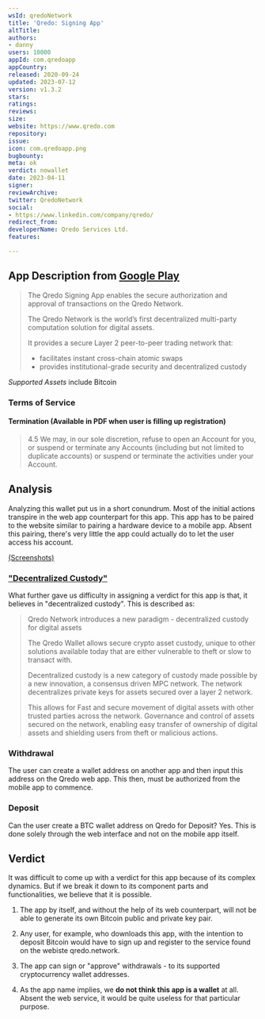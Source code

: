 ```yaml
---
wsId: qredoNetwork
title: 'Qredo: Signing App'
altTitle: 
authors:
- danny
users: 10000
appId: com.qredoapp
appCountry: 
released: 2020-09-24
updated: 2023-07-12
version: v1.3.2
stars: 
ratings: 
reviews: 
size: 
website: https://www.qredo.com
repository: 
issue: 
icon: com.qredoapp.png
bugbounty: 
meta: ok
verdict: nowallet
date: 2023-04-11
signer: 
reviewArchive: 
twitter: QredoNetwork
social:
- https://www.linkedin.com/company/qredo/
redirect_from: 
developerName: Qredo Services Ltd.
features: 

---
```


## App Description from [Google Play](https://play.google.com/store/apps/details?id=com.qredoapp) 

> The Qredo Signing App enables the secure authorization and approval of transactions on the Qredo Network.
>
> The Qredo Network is the world’s first decentralized multi-party computation solution for digital assets.
> 
> It provides a secure Layer 2 peer-to-peer trading network that:
> - facilitates instant cross-chain atomic swaps
> - provides institutional-grade security and decentralized custody

*Supported Assets* include Bitcoin

### Terms of Service 

#### Termination (Available in PDF when user is filling up registration)

> 4.5 We may, in our sole discretion, refuse to open an Account for you, or suspend or terminate any Accounts (including but not limited to duplicate accounts) or suspend or terminate the activities under your Account.

## Analysis 

Analyzing this wallet put us in a short conundrum. Most of the initial actions transpire in the web app counterpart for this app. This app has to be paired to the website similar to pairing a hardware device to a mobile app. Absent this pairing, there's very little the app could actually do to let the user access his account. 

[(Screenshots)](https://twitter.com/BitcoinWalletz/status/1645682542656516097)

### ["Decentralized Custody"](https://qredo.zendesk.com/hc/en-us/articles/4407948097169-What-is-Decentralized-Custody-)

What further gave us difficulty in assigning a verdict for this app is that, it believes in "decentralized custody". This is described as: 

> Qredo Network introduces a new paradigm - decentralized custody for digital assets
>
> The Qredo Wallet allows secure crypto asset custody, unique to other solutions available today that are either vulnerable to theft or slow to transact with.
> 
> Decentralized custody is a new category of custody made possible by a new innovation, a consensus driven MPC network. The network decentralizes private keys for assets secured over a layer 2 network.
>
> This allows for Fast and secure movement of digital assets with other trusted parties across the network. Governance and control of assets secured on the network, enabling easy transfer of ownership of digital assets and shielding users from theft or malicious actions.  

### Withdrawal 

The user can create a wallet address on another app and then input this address on the Qredo web app. This then, must be authorized from the mobile app to commence. 

### Deposit 

Can the user create a BTC wallet address on Qredo for Deposit? Yes. This is done solely through the web interface and not on the mobile app itself. 

## Verdict   

It was difficult to come up with a verdict for this app because of its complex dynamics. But if we break it down to its component parts and functionalities, we believe that it is possible. 

1. The app by itself, and without the help of its web counterpart, will not be able to generate its own Bitcoin public and private key pair. 

2. Any user, for example, who downloads this app, with the intention to deposit Bitcoin would have to sign up and register to the service found on the webiste qredo.network. 

3. The app can sign or "approve" withdrawals - to its supported cryptocurrency wallet addresses.  

4. As the app name implies, we **do not think this app is a wallet** at all. Absent the web service, it would be quite useless for that particular purpose. 